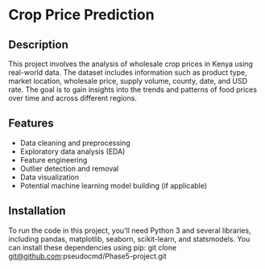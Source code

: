 # Crop Price Prediction 
## Description
This project involves the analysis of wholesale crop prices in Kenya using real-world data. The dataset includes information such as product type, market location, wholesale price, supply volume, county, date, and USD rate. The goal is to gain insights into the trends and patterns of food prices over time and across different regions.

## Features
- Data cleaning and preprocessing
- Exploratory data analysis (EDA)
- Feature engineering
- Outlier detection and removal
- Data visualization
- Potential machine learning model building (if applicable)

## Installation
To run the code in this project, you'll need Python 3 and several libraries, including pandas, matplotlib, seaborn, scikit-learn, and statsmodels. You can install these dependencies using pip:
    git clone git@github.com:pseudocmd/Phase5-project.git

